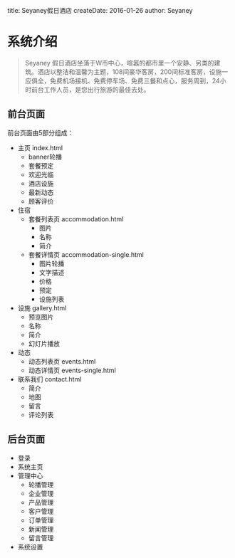 title: Seyaney假日酒店 
createDate: 2016-01-26 
author: Seyaney 

# 系统介绍 

> Seyaney 假日酒店坐落于W市中心，喧嚣的都市里一个安静、另类的建筑。酒店以整洁和温馨为主题，108间豪华客房，200间标准客房，设施一应俱全，免费机场接机、免费停车场、免费三餐和点心，服务周到，24小时前台工作人员，是您出行旅游的最佳去处。

## 前台页面
前台页面由5部分组成：

 - 主页 index.html 
     + banner轮播
     + 套餐预定
     + 欢迎光临
     + 酒店设施
     + 最新动态
     + 顾客评价   
 - 住宿 
     + 套餐列表页 accommodation.html 
         * 图片
         * 名称
         * 简介
     + 套餐详情页 accommodation-single.html 
         * 图片轮播
         * 文字描述
         * 价格
         * 预定
         * 设施列表
 - 设施 gallery.html
     + 预览图片
     + 名称
     + 简介
     + 幻灯片播放
 - 动态 
     + 动态列表页 events.html
     + 动态详情页 events-single.html
 - 联系我们 contact.html
     + 简介
     + 地图
     + 留言
     + 评论列表 

## 后台页面
 - 登录
 - 系统主页
 - 管理中心
     + 轮播管理
     + 企业管理
     + 产品管理
     + 客户管理
     + 订单管理
     + 新闻管理
     + 留言管理
 - 系统设置

